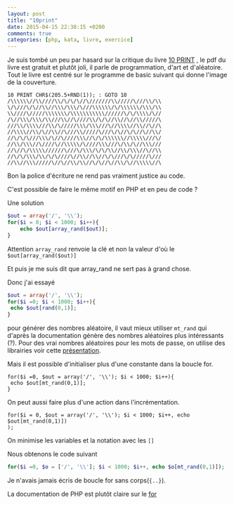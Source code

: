 ```yaml
---
layout: post
title: "10print"
date: 2015-04-15 22:38:15 +0200
comments: true
categories: [php, kata, livre, exercice]
---
```



Je suis tombé un peu par hasard sur la critique du livre [10 PRINT](http://10print.org/) , le pdf du livre est gratuit et plutôt joli, il parle de programmation, d'art et d'aléatoire.
Tout le livre est centré sur le programme de basic suivant qui donne l'image de la couverture.

```
10 PRINT CHR$(205.5+RND(1)); : GOTO 10
/\\\\\\//\\////\\/\/\/\//\///////\\/////\///\\/\\
\/\///\/\//\\//\\\/\\\/\///\\\\\\/\/\\\\\\/\\\/\\
\\////\/////\\\\\\\/\\\\\\\\\\\//////\/\/\\\\/\//
/\//\\\/\\\/\\///\\//\////\\/\/\//\\//\//\\/////\
///\\/\\\\///\\/\/////\\\/\\\///\//\\\\//\\//\//\
//\\\\//\\/\//\\//\///\\/////\///\/\//\/\//\//\\/
//\/\/\///\\\/\//\////\\\//\/\/\\\\\\//\\\\\///\/
//\\/\\\//\////\//\\\\\/\////\\\///\/\\/\//\\\///
//\//\/\\\\\//////\///\/\\\/\/\/\\//\\/\\\//\//\\
//\/\/\\\/\\/\/\////\//\\//\\//\/\///\/\/////\///
//\\//\\\/////\//\//\\/\\//\/\//\//\\/\//\\\\\//\
```

Bon la police d'écriture ne rend pas vraiment justice au code.

C'est possible de faire le même motif en PHP et en peu de code ?

Une solution
```php
$out = array('/', '\\');
for($i = 0; $i < 1000; $i++){
    echo $out[array_rand($out)];
}
```

Attention `array_rand` renvoie la clé et non la valeur d'où le `$out[array_rand($out)]`

Et puis je me suis dit que array_rand ne sert pas à grand chose.

Donc j'ai essayé
```php
$out = array('/', '\\');
for($i =0; $i < 1000; $i++){
 echo $out[rand(0,1)];
}
```
pour générer des nombres aléatoire, il vaut mieux utiliser `mt_rand` qui d'après la documentation génère des nombres aléatoires plus intéressants (?). Pour des vrai nombres aléatoires pour les mots de passe,  on utilise des librairies voir cette [présentation](http://blog.ircmaxell.com/2013/01/password-storage-talk-at-php-benelux-13.html). 

Mais il est possible d'initialiser plus d'une constante dans la boucle for.

```
for($i =0, $out = array('/', '\\'); $i < 1000; $i++){
 echo $out[mt_rand(0,1)];
}

```
On peut aussi faire plus d'une action dans l'incrémentation.

```
for($i = 0, $out = array('/', '\\'); $i < 1000; $i++, echo $out[mt_rand(0,1)])
);
```

On minimise les variables et la notation avec les `[]`

Nous obtenons le code suivant

```php
for($i =0, $o = ['/', '\\']; $i < 1000; $i++, echo $o[mt_rand(0,1)]);
```

Je n'avais jamais écris de boucle for sans corps(`{..}`). 

La documentation de PHP est plutôt claire sur le [for](http://php.net/manual/fr/control-structures.for.php) 

